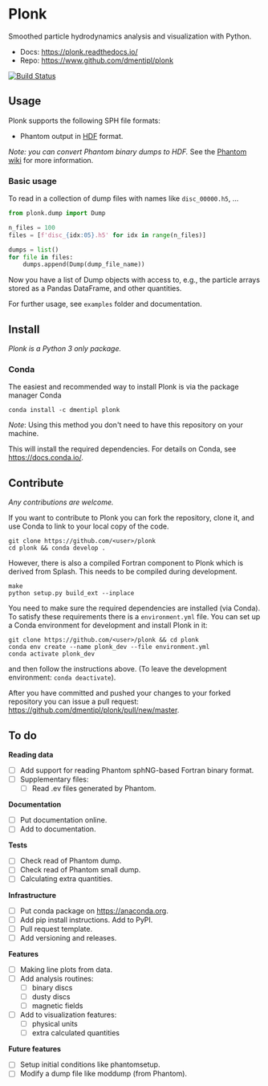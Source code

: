 Plonk
=====

Smoothed particle hydrodynamics analysis and visualization with Python.

+ Docs: https://plonk.readthedocs.io/
+ Repo: https://www.github.com/dmentipl/plonk

[![Build Status](https://travis-ci.com/dmentipl/plonk.svg?token=AL8sPDxCNprS78nBjSQh&branch=master)](https://travis-ci.com/dmentipl/plonk)

Usage
-----

Plonk supports the following SPH file formats:

* Phantom output in [HDF](https://en.wikipedia.org/wiki/Hierarchical_Data_Format) format.

*Note: you can convert Phantom binary dumps to HDF.* See the [Phantom wiki](https://bitbucket.org/danielprice/phantom/wiki) for more information.

### Basic usage

To read in a collection of dump files with names like `disc_00000.h5`, ...

```python
from plonk.dump import Dump

n_files = 100
files = [f'disc_{idx:05}.h5' for idx in range(n_files)]

dumps = list()
for file in files:
    dumps.append(Dump(dump_file_name))
```

Now you have a list of Dump objects with access to, e.g., the particle arrays stored as a Pandas DataFrame, and other quantities.

For further usage, see `examples` folder and documentation.

Install
-------

*Plonk is a Python 3 only package.*

### Conda

The easiest and recommended way to install Plonk is via the package manager Conda

```
conda install -c dmentipl plonk
```

*Note*: Using this method you don't need to have this repository on your machine.

This will install the required dependencies. For details on Conda, see https://docs.conda.io/.

Contribute
----------

*Any contributions are welcome.*

If you want to contribute to Plonk you can fork the repository, clone it, and use Conda to link to your local copy of the code.

```
git clone https://github.com/<user>/plonk
cd plonk && conda develop .
```

However, there is also a compiled Fortran component to Plonk which is derived from Splash. This needs to be compiled during development.

```
make
python setup.py build_ext --inplace
```

You need to make sure the required dependencies are installed (via Conda). To satisfy these requirements there is a `environment.yml` file. You can set up a Conda environment for development and install Plonk in it:

```
git clone https://github.com/<user>/plonk && cd plonk
conda env create --name plonk_dev --file environment.yml
conda activate plonk_dev
```

and then follow the instructions above. (To leave the development environment: `conda deactivate`).

After you have committed and pushed your changes to your forked repository you
can issue a pull request: https://github.com/dmentipl/plonk/pull/new/master.

To do
-----

**Reading data**

- [ ] Add support for reading Phantom sphNG-based Fortran binary format.
- [ ] Supplementary files:
    - [ ] Read .ev files generated by Phantom.

**Documentation**

- [ ] Put documentation online.
- [ ] Add to documentation.

**Tests**

- [ ] Check read of Phantom dump.
- [ ] Check read of Phantom small dump.
- [ ] Calculating extra quantities.

**Infrastructure**

- [ ] Put conda package on https://anaconda.org.
- [ ] Add pip install instructions. Add to PyPI.
- [ ] Pull request template.
- [ ] Add versioning and releases.

**Features**

- [ ] Making line plots from data.
- [ ] Add analysis routines:
    - [ ] binary discs
    - [ ] dusty discs
    - [ ] magnetic fields
- [ ] Add to visualization features:
    - [ ] physical units
    - [ ] extra calculated quantities

**Future features**

- [ ] Setup initial conditions like phantomsetup.
- [ ] Modify a dump file like moddump (from Phantom).
